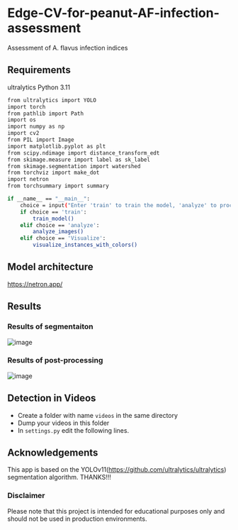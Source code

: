 # Edge-CV-for-peanut-AF-infection-assessment
Assessment of A. flavus infection indices

## Requirements
ultralytics
Python 3.11
```bash
from ultralytics import YOLO
import torch
from pathlib import Path
import os
import numpy as np
import cv2
from PIL import Image
import matplotlib.pyplot as plt
from scipy.ndimage import distance_transform_edt
from skimage.measure import label as sk_label
from skimage.segmentation import watershed
from torchviz import make_dot
import netron
from torchsummary import summary   

if __name__ == "__main__":
    choice = input("Enter 'train' to train the model, 'analyze' to process images or "Visualize" to visualize instances with results: ").strip().lower()
    if choice == 'train':
        train_model()
    elif choice == 'analyze':
        analyze_images()
    elif choice == 'Visualize':
        visualize_instances_with_colors()


```
## Model architecture
https://netron.app/
## Results

### Results of segmentaiton

![image](https://github.com/user-attachments/assets/67e652b8-4950-4a88-ad01-4b4452098505)

### Results of post-processing

![image](https://github.com/user-attachments/assets/81719b0f-0c73-4263-9174-15de95646865)


## Detection in Videos

- Create a folder with name `videos` in the same directory
- Dump your videos in this folder
- In `settings.py` edit the following lines.


## Acknowledgements

This app is based on the YOLOv11(<https://github.com/ultralytics/ultralytics>) segmentation algorithm. THANKS!!!

### Disclaimer

Please note that this project is intended for educational purposes only and should not be used in production environments.



